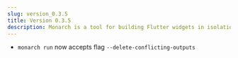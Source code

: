 ```yaml
---
slug: version_0.3.5
title: Version 0.3.5
description: Monarch is a tool for building Flutter widgets in isolation. It makes it easy to build, test and debug complex UIs.
---
```


- `monarch run` now accepts flag `--delete-conflicting-outputs`